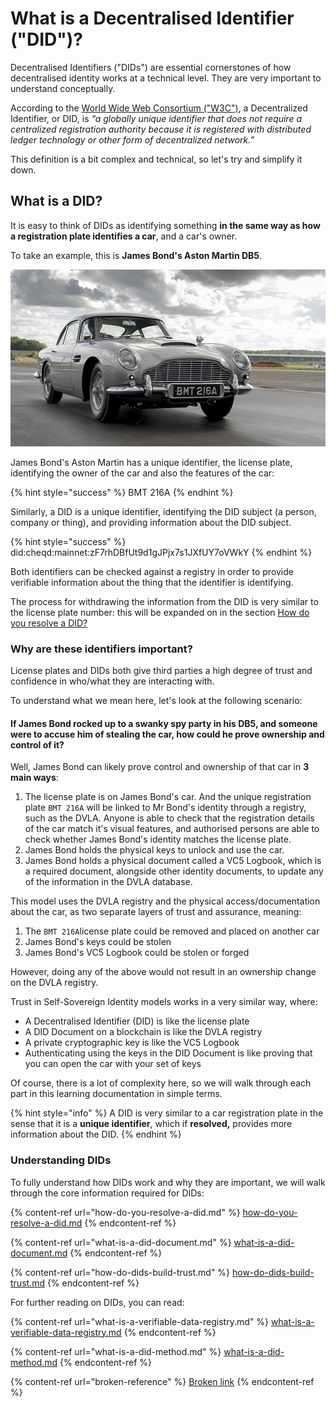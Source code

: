 # What is a Decentralised Identifier ("DID")?

Decentralised Identifiers ("DIDs") are essential cornerstones of how decentralised identity works at a technical level. They are very important to understand conceptually.

According to the [World Wide Web Consortium ("W3C")](https://www.w3.org/TR/did-core/), a Decentralized Identifier, or DID, is _“a globally unique identifier that does not require a centralized registration authority because it is registered with distributed ledger technology or other form of decentralized network.”_

This definition is a bit complex and technical, so let's try and simplify it down.

## What is a DID?

It is easy to think of DIDs as identifying something **in the same way as how a registration plate identifies a car**, and a car's owner.

To take an example, this is **James Bond's Aston Martin DB5**.

![Image showing James Bond's Aston Martin DB5](<../../../.gitbook/assets/James Bond DB5.png>)

James Bond's Aston Martin has a unique identifier, the license plate, identifying the owner of the car and also the features of the car:

{% hint style="success" %}
BMT 216A
{% endhint %}

Similarly, a DID is a unique identifier, identifying the DID subject (a person, company or thing), and providing information about the DID subject.

{% hint style="success" %}
did:cheqd:mainnet:zF7rhDBfUt9d1gJPjx7s1JXfUY7oVWkY
{% endhint %}

Both identifiers can be checked against a registry in order to provide verifiable information about the thing that the identifier is identifying.

The process for withdrawing the information from the DID is very similar to the license plate number: this will be expanded on in the section [How do you resolve a DID?](how-do-you-resolve-a-did.md)

### Why are these identifiers important?

License plates and DIDs both give third parties a high degree of trust and confidence in who/what they are interacting with.

To understand what we mean here, let's look at the following scenario:

#### If James Bond rocked up to a swanky spy party in his DB5, and someone were to accuse him of stealing the car, how could he prove ownership and control of it?

Well, James Bond can likely prove control and ownership of that car in **3 main ways**:

1. The license plate is on James Bond's car. And the unique registration plate `BMT 216A` will be linked to Mr Bond's identity through a registry, such as the DVLA. Anyone is able to check that the registration details of the car match it's visual features, and authorised persons are able to check whether James Bond's identity matches the license plate.
2. James Bond holds the physical keys to unlock and use the car.
3. James Bond holds a physical document called a VC5 Logbook, which is a required document, alongside other identity documents, to update any of the information in the DVLA database.

This model uses the DVLA registry and the physical access/documentation about the car, as two separate layers of trust and assurance, meaning:

1. The `BMT 216A`license plate could be removed and placed on another car
2. James Bond's keys could be stolen
3. James Bond's VC5 Logbook could be stolen or forged

However, doing any of the above would not result in an ownership change on the DVLA registry.

Trust in Self-Sovereign Identity models works in a very similar way, where:

* A Decentralised Identifier (DID) is like the license plate
* A DID Document on a blockchain is like the DVLA registry
* A private cryptographic key is like the VC5 Logbook
* Authenticating using the keys in the DID Document is like proving that you can open the car with your set of keys

Of course, there is a lot of complexity here, so we will walk through each part in this learning documentation in simple terms.

{% hint style="info" %}
A DID is very similar to a car registration plate in the sense that it is a **unique identifier**, which if **resolved,** provides more information about the DID.
{% endhint %}

### Understanding DIDs

To fully understand how DIDs work and why they are important, we will walk through the core information required for DIDs:

{% content-ref url="how-do-you-resolve-a-did.md" %}
[how-do-you-resolve-a-did.md](how-do-you-resolve-a-did.md)
{% endcontent-ref %}

{% content-ref url="what-is-a-did-document.md" %}
[what-is-a-did-document.md](what-is-a-did-document.md)
{% endcontent-ref %}

{% content-ref url="how-do-dids-build-trust.md" %}
[how-do-dids-build-trust.md](how-do-dids-build-trust.md)
{% endcontent-ref %}

For further reading on DIDs, you can read:

{% content-ref url="what-is-a-verifiable-data-registry.md" %}
[what-is-a-verifiable-data-registry.md](what-is-a-verifiable-data-registry.md)
{% endcontent-ref %}

{% content-ref url="what-is-a-did-method.md" %}
[what-is-a-did-method.md](what-is-a-did-method.md)
{% endcontent-ref %}

{% content-ref url="broken-reference" %}
[Broken link](broken-reference)
{% endcontent-ref %}

